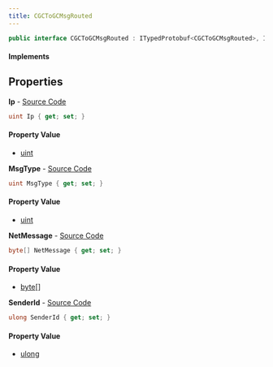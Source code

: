 ```yaml
---
title: CGCToGCMsgRouted
---
```


```csharp
public interface CGCToGCMsgRouted : ITypedProtobuf<CGCToGCMsgRouted>, INativeHandle
```

#### Implements

## Properties

**Ip** - [Source Code](https://github.com/swiftly-solution/swiftlys2/blob/master/managed/src/SwiftlyS2.Generated/Protobufs/Interfaces/CGCToGCMsgRouted.cs#L22)

```csharp
uint Ip { get; set; }
```

#### Property Value

- [uint](https://learn.microsoft.com/dotnet/api/system.uint32)

**MsgType** - [Source Code](https://github.com/swiftly-solution/swiftlys2/blob/master/managed/src/SwiftlyS2.Generated/Protobufs/Interfaces/CGCToGCMsgRouted.cs#L13)

```csharp
uint MsgType { get; set; }
```

#### Property Value

- [uint](https://learn.microsoft.com/dotnet/api/system.uint32)

**NetMessage** - [Source Code](https://github.com/swiftly-solution/swiftlys2/blob/master/managed/src/SwiftlyS2.Generated/Protobufs/Interfaces/CGCToGCMsgRouted.cs#L19)

```csharp
byte[] NetMessage { get; set; }
```

#### Property Value

- [byte](https://learn.microsoft.com/dotnet/api/system.byte)[]

**SenderId** - [Source Code](https://github.com/swiftly-solution/swiftlys2/blob/master/managed/src/SwiftlyS2.Generated/Protobufs/Interfaces/CGCToGCMsgRouted.cs#L16)

```csharp
ulong SenderId { get; set; }
```

#### Property Value

- [ulong](https://learn.microsoft.com/dotnet/api/system.uint64)

